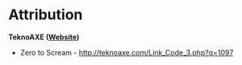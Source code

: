 # Attribution

**TeknoAXE ([Website](http://teknoaxe.com/Home.php))**
- Zero to Scream - http://teknoaxe.com/Link_Code_3.php?q=1097